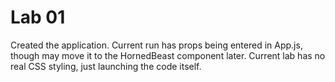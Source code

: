 # Lab 01
Created the application. Current run has props being entered in App.js, though may move it to the HornedBeast component later. 
Current lab has no real CSS styling, just launching the code itself.
